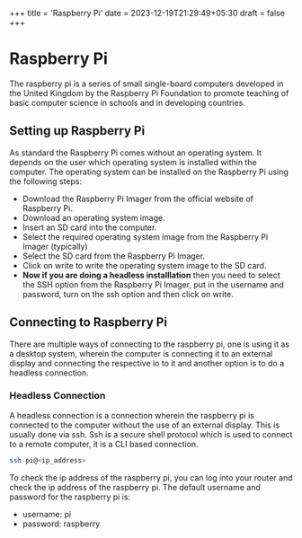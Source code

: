+++
title = 'Raspberry Pi'
date = 2023-12-19T21:29:49+05:30
draft = false
+++

# Raspberry Pi
The raspberry pi is a series of small single-board computers developed in the United Kingdom by the Raspberry Pi Foundation to promote teaching of basic computer science in schools and in developing countries.

## Setting up Raspberry Pi
As standard the Raspberry Pi comes without an operating system. It depends on the user which operating system is installed within the computer. The operating system can be installed on the Raspberry Pi using the following steps:
- Download the Raspberry Pi Imager from the official website of Raspberry Pi.
- Download an operating system image.
- Insert an SD card into the computer.
- Select the required operating system image from the Raspberry Pi Imager (typically)
- Select the SD card from the Raspberry Pi Imager.
- Click on write to write the operating system image to the SD card.
- **Now if you are doing a headless installlation** then you need to select the SSH option from the Raspberry Pi Imager, put in the username and password, turn on the ssh option and then click on write.

## Connecting to Raspberry Pi
There are multiple ways of connecting to the raspberry pi, one is using it as a desktop system, wherein the computer is connecting it to an external display and connecting the respective io to it and another option is to do a headless connection.

### Headless Connection
A headless connection is a connection wherein the raspberry pi is connected to the computer without the use of an external display. This is usually done via ssh. Ssh is a secure shell protocol which is used to connect to a remote computer, it is a CLI based connection.
```bash
ssh pi@<ip_address>
```
To check the ip address of the raspberry pi, you can log into your router and check the ip address of the raspberry pi. The default username and password for the raspberry pi is: 

- username: pi
- password: raspberry

